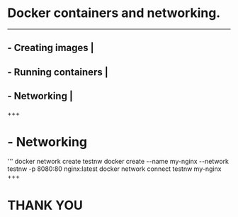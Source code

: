# Docker containers and networking.
---
## - Creating images | 
## - Running containers |
## - Networking |
+++
# - Networking

'''
docker network create testnw
docker create --name my-nginx --network testnw -p 8080:80 nginx:latest
docker network connect testnw my-nginx
+++
# THANK YOU

